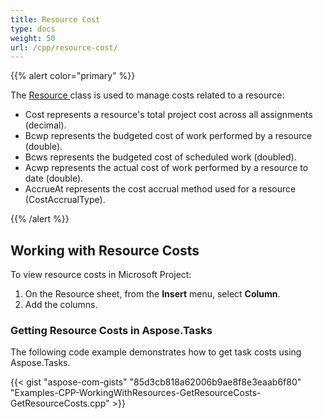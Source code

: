 ```yaml
---
title: Resource Cost
type: docs
weight: 50
url: /cpp/resource-cost/
---
```


{{% alert color="primary" %}} 

The [Resource ](https://apireference.aspose.com/cpp/tasks/class/aspose.tasks.resource/)class is used to manage costs related to a resource:

- Cost represents a resource's total project cost across all assignments (decimal).
- Bcwp represents the budgeted cost of work performed by a resource (double).
- Bcws represents the budgeted cost of scheduled work (doubled).
- Acwp represents the actual cost of work performed by a resource to date (double).
- AccrueAt represents the cost accrual method used for a resource (CostAccrualType).

{{% /alert %}} 
## **Working with Resource Costs**
To view resource costs in Microsoft Project:

1. On the Resource sheet, from the **Insert** menu, select **Column**.
2. Add the columns.
### **Getting Resource Costs in Aspose.Tasks**
The following code example demonstrates how to get task costs using Aspose.Tasks.

{{< gist "aspose-com-gists" "85d3cb818a62006b9ae8f8e3eaab6f80" "Examples-CPP-WorkingWithResources-GetResourceCosts-GetResourceCosts.cpp" >}}
